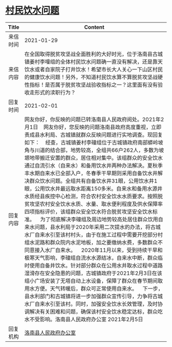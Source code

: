 # <a href="http://www.shangluo.gov.cn/zmhd/ldxxxx.jsp?urltype=leadermail.LeaderMailContentUrl&wbtreeid=1112&leadermailid=6874">村民饮水问题</a>
| Title |                                                                                                                                                                                                                                                                                                                                                                                     Content                                                                                                                                                                                                                                                                                                                                                                                      |
|:-----:|----------------------------------------------------------------------------------------------------------------------------------------------------------------------------------------------------------------------------------------------------------------------------------------------------------------------------------------------------------------------------------------------------------------------------------------------------------------------------------------------------------------------------------------------------------------------------------------------------------------------------------------------------------------------------------------------------------------------------------------------------------------------------------|
| 来信时间  | 2021-01-29                                                                                                                                                                                                                                                                                                                                                                                                                                                                                                                                                                                                                                                                                                                                                                       |
| 来信内容  | 在全国取得脱贫攻坚战全面胜利的大好时光，位于洛南县古城镇姜村李噇组的全体村民饮水问题确一直没有解决，还是靠天饮水或者自家院子打井饮水！希望市长大人关心一下山区村民的健康饮水问题！另外，不知道村民饮水算不算脱贫攻坚战硬性指标！是否属于脱贫攻坚战验收指标之一？这里面有没有验收走形式的渎职行为？                                                                                                                                                                                                                                                                                                                                                                                                                                                                                                                                                                                                                                |
| 回复时间  | 2021-02-01                                                                                                                                                                                                                                                                                                                                                                                                                                                                                                                                                                                                                                                                                                                                                                       |
| 回复内容  | 网友你好，你反映的问题已转洛南县人民政府阅处。2021年2月1日    网友你好，您反映的问题洛南县政府高度重视，立即责成县水利局、古城镇就群众反映问题进行实地调查。现回复如下：    经查，古城镇姜村李䃥组位于古城镇政府南部蟒岭坡角与川道的结合部，地势较高，全组共66户262人，多数为坡塬地带搬迁安置的群众，居住相对集中。该组群众的安全饮水通过自流引水（自来水）和备用饮水井两种办法解决。夏秋季丰水期自来水已全部入户，冬春季干旱期则采用自备饮水井解决群众饮水问题。全组共有自备饮水井31眼，公用饮水井1眼，公用饮水井最远取水距离150多米。自来水和备用水源井水质经县疾控中心检测，符合农村安全饮水水质要求。按照脱贫攻坚农村安全饮水水质、水量、取水便利程度及供水保障率四项指标评价，该组群众安全饮水符合脱贫攻坚安全饮水标准。    为了彻底解决李䃥组及周边地势较高处居住群众饮用自来水问题，县水利局于2020年采用二次提水的办法，将古城水厂自来水引至该村村头，由于在施工过程中需要开挖部分村组水泥路和群众院内水泥地板，加之要缴纳水费，多数群众不同意接入水厂自来水。    2020年11月以来，受到持续干旱和极寒天气影响，李䃥组自流水水源结冰，自来水中断，群众临时使用自备井饮水。针对部分群众在公用水井取水过程中道路湿滑存在安全隐患的问题，古城镇政府于2021年2月3日在该组小广场安装了无塔自动上水设备，保障了群众在春节期间取用水方便。天气转暖后，群众可正常使用自来水。    下一步，县水利部门和古城镇将进一步加强群众宣传引导，力争将古城水厂自来水引至该村。同时，加强安全饮水长效管理，及时协调解决有关困难和问题，确保该村安全饮水稳定达标，群众吃水不受影响。洛南县人民政府办公室 2021年2月5日 |
| 回复机构  | <a href="../../categories/agencies/洛南县人民政府办公室.md">洛南县人民政府办公室</a>                                                                                                                                                                                                                                                                                                                                                                                                                                                                                                                                                                                                                                                                                                                 |